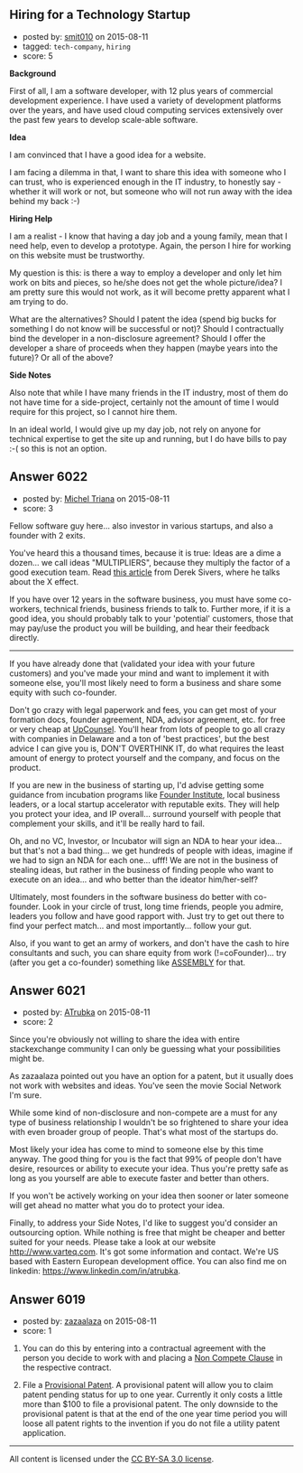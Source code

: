 ## Hiring for a Technology Startup

- posted by: [smit010](https://stackexchange.com/users/6771482/smit010) on 2015-08-11
- tagged: `tech-company`, `hiring`
- score: 5

**Background**

First of all, I am a software developer, with 12 plus years of commercial development experience. I have used a variety of development platforms over the years, and have used cloud computing services extensively over the past few years to develop scale-able software.

**Idea**

I am convinced that I have a good idea for a website. 

I am facing a dilemma in that, I want to share this idea with someone who I can trust, who is experienced enough in the IT industry, to honestly say - whether it will work or not, but someone who will not run away with the idea behind my back :-)

**Hiring Help**

I am a realist - I know that having a day job and a young family, mean that I need help, even to develop a prototype. Again, the person I hire for working on this website must be trustworthy.

My question is this: is there a way to employ a developer and only let him work on bits and pieces, so he/she does not get the whole picture/idea? I am pretty sure this would not work, as it will become pretty apparent what I am trying to do.

What are the alternatives? Should I patent the idea (spend big bucks for something I do not know will be successful or not)? Should I contractually bind the developer in a non-disclosure agreement? Should I offer the developer a share of proceeds when they happen (maybe years into the future)? Or all of the above?

**Side Notes**

Also note that while I have many friends in the IT industry, most of them do not have time for a side-project, certainly not the amount of time I would require for this project, so I cannot hire them.

In an ideal world, I would give up my day job, not rely on anyone for technical expertise to get the site up and running, but I do have bills to pay :-( so this is not an option.


## Answer 6022

- posted by: [Michel Triana](https://stackexchange.com/users/195963/michel-triana) on 2015-08-11
- score: 3

<p>Fellow software guy here... also investor in various startups, and also a founder with 2 exits. </p>

<p>You've heard this a thousand times, because it is true: Ideas are a dime a dozen... we call ideas "MULTIPLIERS", because they multiply the factor of a good execution team. Read <a href="https://sivers.org/multiply" rel="nofollow">this article</a> from Derek Sivers, where he talks about the X effect.</p>

<p>If you have over 12 years in the software business, you must have some co-workers, technical friends, business friends to talk to. Further more, if it is a good idea, you should probably talk to your 'potential' customers, those that may pay/use the product you will be building, and hear their feedback directly.</p>

<hr>

<p>If you have already done that (validated your idea with your future customers) and you've made your mind and want to implement it with someone else, you'll most likely need to form a business and share some equity with such co-founder.  </p>

<p>Don't go crazy with legal paperwork and fees, you can get most of your formation docs, founder agreement, NDA, advisor agreement, etc. for free or very cheap at <a href="http://www.upcounsel.com" rel="nofollow">UpCounsel</a>. You'll hear from lots of people to go all crazy with companies in Delaware and a ton of 'best practices', but the best advice I can give you is, DON'T OVERTHINK IT, do what requires the least amount of energy to protect yourself and the company, and focus on the product.</p>

<p>If you are new in the business of starting up, I'd advise getting some guidance from incubation programs like <a href="http://fi.co" rel="nofollow">Founder Institute</a>, local business leaders, or a local startup accelerator with reputable exits. They will help you protect your idea, and IP overall... surround yourself with people that complement your skills, and it'll be really hard to fail. </p>

<p>Oh, and no VC, Investor, or Incubator will sign an NDA to hear your idea... but that's not a bad thing... we get hundreds of people with ideas, imagine if we had to sign an NDA for each one... ufff! We are not in the business of stealing ideas, but rather in the business of finding people who want to execute on an idea... and who better than the ideator him/her-self? </p>

<p>Ultimately, most founders in the software business do better with co-founder. Look in your circle of trust, long time friends, people you admire, leaders you follow and have good rapport with. Just try to get out there to find your perfect match... and most importantly... follow your gut. </p>

<p>Also, if you want to get an army of workers, and don't have the cash to hire consultants and such, you can share equity from work (!=coFounder)... try (after you get a co-founder) something like <a href="https://assembly.com/" rel="nofollow">ASSEMBLY</a> for that.</p>



## Answer 6021

- posted by: [ATrubka](https://stackexchange.com/users/1052629/atrubka) on 2015-08-11
- score: 2

Since you're obviously not willing to share the idea with entire stackexchange community I can only be guessing what your possibilities might be.

As zazaalaza pointed out you have an option for a patent, but it usually does not work with websites and ideas. You've seen the movie Social Network I'm sure.

While some kind of non-disclosure and non-compete are a must for any type of business relationship I wouldn't be so frightened to share your idea with even broader group of people. That's what most of the startups do.

Most likely your idea has come to mind to someone else by this time anyway. The good thing for you is the fact that 99% of people don't have desire, resources or ability to execute your idea. Thus you're pretty safe as long as you yourself are able to execute faster and better than others.

If you won't be actively working on your idea then sooner or later someone will get ahead no matter what you do to protect your idea.

Finally, to address your Side Notes, I'd like to suggest you'd consider an outsourcing option. While nothing is free that might be cheaper and better suited for your needs. Please take a look at our website http://www.varteq.com. It's got some information and contact. We're US based with Eastern European development office. You can also find me on linkedin: https://www.linkedin.com/in/atrubka.


## Answer 6019

- posted by: [zazaalaza](https://stackexchange.com/users/4672194/zazaalaza) on 2015-08-11
- score: 1

1. You can do this by entering into a contractual agreement with the person you decide to work with and placing a [Non Compete Clause](https://en.wikipedia.org/wiki/Non-compete_clause) in the respective contract.

2. File a [Provisional Patent](https://en.wikipedia.org/wiki/Provisional_application). A provisional patent will allow you to claim patent pending status for up to one year. Currently it only costs a little more than $100 to file a provisional patent. The only downside to the provisional patent is that at the end of the one year time period you will loose all patent rights to the invention if you do not file a utility patent application.



---

All content is licensed under the [CC BY-SA 3.0 license](https://creativecommons.org/licenses/by-sa/3.0/).
